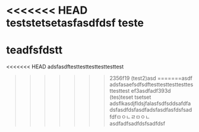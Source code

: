 <<<<<<< HEAD
teststetsetasfasdfdsf
teste
=======
# teadfsfdstt
<<<<<<< HEAD
adsfasdftesttesttesttesttesttest
>>>>>>> 2356f19 (test2)asd
=======asdf
adsfasaefsdfsdftesttesttesttesttesttesttest
>>>>>>> ef3asdfadf393d (tes)teset
tsetset
adsflkasdjfldsjfalasfsdfsddsafdfadsfasdfdsfasdfadsfasdfasfdsfsadfdfㅁㅇㄴㄹㅁㅇㄴasdfadfsadfdsfsadfdsf